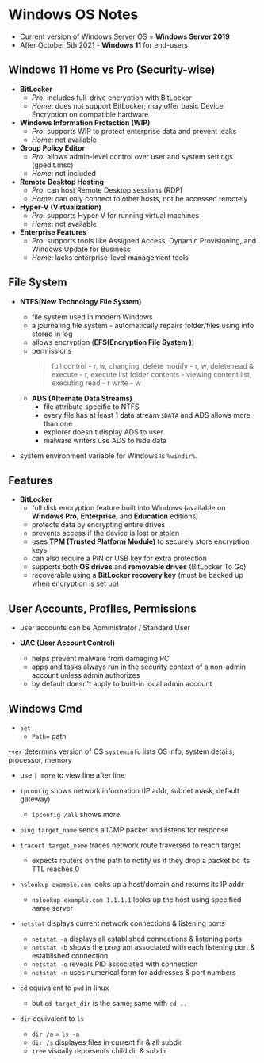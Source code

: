 # Windows OS Notes

- Current version of Windows Server OS = **Windows Server 2019**
- After October 5th 2021 - **Windows 11** for end-users

## Windows 11 Home vs Pro (Security-wise)

  - **BitLocker**
    - *Pro*: includes full-drive encryption with BitLocker
    - *Home*: does not support BitLocker; may offer basic Device Encryption on compatible hardware
  - **Windows Information Protection (WIP)**
    - *Pro*: supports WIP to protect enterprise data and prevent leaks
    - *Home*: not available
  - **Group Policy Editor**
    - *Pro*: allows admin-level control over user and system settings (gpedit.msc)
    - *Home*: not included
  - **Remote Desktop Hosting**
    - *Pro*: can host Remote Desktop sessions (RDP)
    - *Home*: can only connect to other hosts, not be accessed remotely
  - **Hyper-V (Virtualization)**
    - *Pro*: supports Hyper-V for running virtual machines
    - *Home*: not available
  - **Enterprise Features**
    - *Pro*: supports tools like Assigned Access, Dynamic Provisioning, and Windows Update for Business
    - *Home*: lacks enterprise-level management tools

## File System

- **NTFS(New Technology File System)**
  - file system used in modern Windows
  - a journaling file system - automatically repairs folder/files using info stored in log
  - allows encryption (**EFS(Encryption File System )**)
  - permissions
    > full control - r, w, changing, delete
    > modify - r, w, delete
    > read & execute - r, execute
    > list folder contents - viewing content list, executing
    > read - r
    > write - w
  - **ADS (Alternate Data Streams)**
    - file attribute specific to NTFS
    - every file has at least 1 data stream `$DATA` and ADS allows more than one
    - explorer doesn't display ADS to user
    - malware writers use ADS to hide data

- system environment variable for Windows is `%windir%`.

## Features

- **BitLocker**
  - full disk encryption feature built into Windows (available on **Windows Pro**, **Enterprise**, and **Education** editions)
  - protects data by encrypting entire drives
  - prevents access if the device is lost or stolen
  - uses **TPM (Trusted Platform Module)** to securely store encryption keys
  - can also require a PIN or USB key for extra protection
  - supports both **OS drives** and **removable drives** (BitLocker To Go)
  - recoverable using a **BitLocker recovery key** (must be backed up when encryption is set up)

## User Accounts, Profiles, Permissions

- user accounts can be Administrator / Standard User

- **UAC (User Account Control)**
  - helps prevent malware from damaging PC
  - apps and tasks always run in the security context of a non-admin account unless admin authorizes
  - by default doesn't apply to built-in local admin account

## Windows Cmd

- `set`
  - `Path=` path
  
-`ver` determins version of OS
`systeminfo` lists OS info, system details, processor, memory
  - use `| more` to view line after line

- `ipconfig` shows network information (IP addr, subnet mask, default gateway)
  - `ipconfig /all` shows more

- `ping target_name` sends a ICMP packet and listens for response
- `tracert target_name` traces network route traversed to reach target
  - expects routers on the path to notify us if they drop a packet bc its TTL reaches 0
- `nslookup example.com` looks up a host/domain and returns its IP addr
  - `nslookup example.com 1.1.1.1` looks up the host using specified name server
- `netstat` displays current network connections & listening ports
  - `netstat -a` displays all established connections & listening ports
  - `netstat -b` shows the program associated with each listening port & established connection
  - `netstat -o` reveals PID associated with connection
  - `netstat -n` uses numerical form for addresses & port numbers

- `cd` equivalent to `pwd` in linux
  - but `cd target_dir` is the same; same with `cd ..`
- `dir` equivalent to `ls`
  - `dir /a` = `ls -a`
  - `dir /s` displayes files in current fir & all subdir
  - `tree` visually represents child dir & subdir